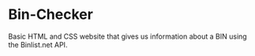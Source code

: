 # Bin-Checker
Basic HTML and CSS website that gives us information about a BIN using the Binlist.net API.
